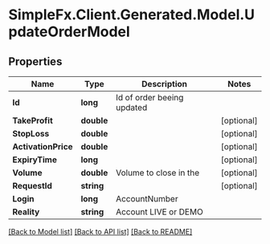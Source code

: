 # SimpleFx.Client.Generated.Model.UpdateOrderModel
## Properties

Name | Type | Description | Notes
------------ | ------------- | ------------- | -------------
**Id** | **long** | Id of order beeing updated | 
**TakeProfit** | **double** |  | [optional] 
**StopLoss** | **double** |  | [optional] 
**ActivationPrice** | **double** |  | [optional] 
**ExpiryTime** | **long** |  | [optional] 
**Volume** | **double** | Volume to close in the  | [optional] 
**RequestId** | **string** |  | [optional] 
**Login** | **long** | AccountNumber | 
**Reality** | **string** | Account LIVE or DEMO | 

[[Back to Model list]](../README.md#documentation-for-models) [[Back to API list]](../README.md#documentation-for-api-endpoints) [[Back to README]](../README.md)

